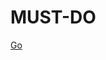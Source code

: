 # MUST-DO

[Go](https://medium.com/@alexischvez/hotwire-supercharged-rails-forms-with-turbo-6de79bb9e374)
